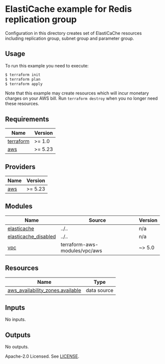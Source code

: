 # ElastiCache example for Redis replication group

Configuration in this directory creates set of ElastiCaChe resources including replication group, subnet group and parameter group.

## Usage

To run this example you need to execute:

```bash
$ terraform init
$ terraform plan
$ terraform apply
```

Note that this example may create resources which will incur monetary charges on your AWS bill. Run `terraform destroy` when you no longer need these resources.

<!-- BEGINNING OF PRE-COMMIT-TERRAFORM DOCS HOOK -->
## Requirements

| Name | Version |
|------|---------|
| <a name="requirement_terraform"></a> [terraform](#requirement\_terraform) | >= 1.0 |
| <a name="requirement_aws"></a> [aws](#requirement\_aws) | >= 5.23 |

## Providers

| Name | Version |
|------|---------|
| <a name="provider_aws"></a> [aws](#provider\_aws) | >= 5.23 |

## Modules

| Name | Source | Version |
|------|--------|---------|
| <a name="module_elasticache"></a> [elasticache](#module\_elasticache) | ../.. | n/a |
| <a name="module_elasticache_disabled"></a> [elasticache\_disabled](#module\_elasticache\_disabled) | ../.. | n/a |
| <a name="module_vpc"></a> [vpc](#module\_vpc) | terraform-aws-modules/vpc/aws | ~> 5.0 |

## Resources

| Name | Type |
|------|------|
| [aws_availability_zones.available](https://registry.terraform.io/providers/hashicorp/aws/latest/docs/data-sources/availability_zones) | data source |

## Inputs

No inputs.

## Outputs

No outputs.
<!-- END OF PRE-COMMIT-TERRAFORM DOCS HOOK -->

Apache-2.0 Licensed. See [LICENSE](https://github.com/clowdhaus/terraform-aws-elasticache/blob/main/LICENSE).
